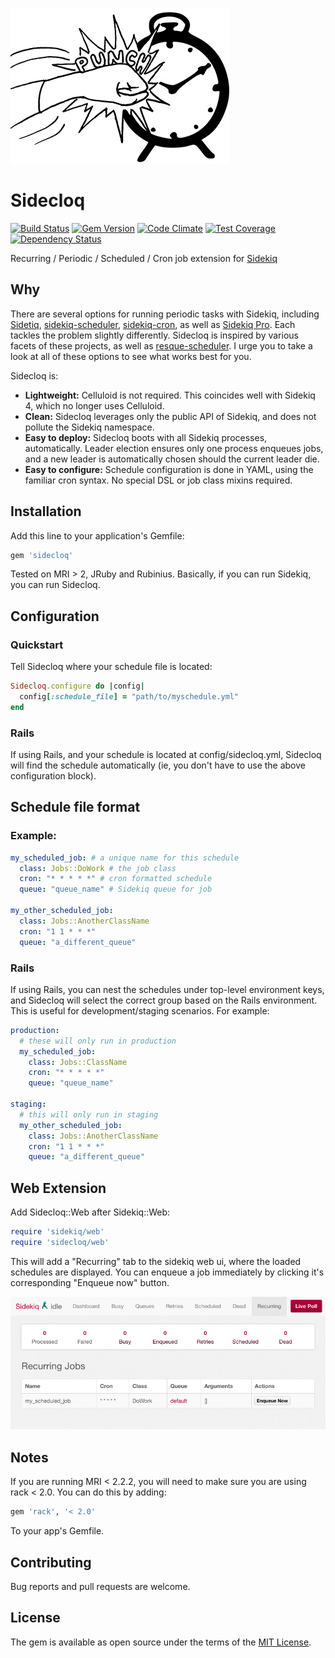 ![Sidecloq](assets/clock_a_clock_on_the_side.png)

# Sidecloq

[![Build Status](https://travis-ci.org/mattyr/sidecloq.svg)](https://travis-ci.org/mattyr/sidecloq)
[![Gem Version](https://badge.fury.io/rb/sidecloq.svg)](https://badge.fury.io/rb/sidecloq)
[![Code Climate](https://codeclimate.com/github/mattyr/sidecloq/badges/gpa.svg)](https://codeclimate.com/github/mattyr/sidecloq)
[![Test Coverage](https://codeclimate.com/github/mattyr/sidecloq/badges/coverage.svg)](https://codeclimate.com/github/mattyr/sidecloq/coverage)
[![Dependency Status](https://gemnasium.com/mattyr/sidecloq.svg)](https://gemnasium.com/mattyr/sidecloq)

Recurring / Periodic / Scheduled / Cron job extension for
[Sidekiq](https://github.com/mperham/sidekiq)

## Why

There are several options for running periodic tasks with Sidekiq,
including [Sidetiq](https://github.com/tobiassvn/sidetiq),
[sidekiq-scheduler](https://github.com/Moove-it/sidekiq-scheduler),
[sidekiq-cron](https://github.com/ondrejbartas/sidekiq-cron), as well as
[Sidekiq Pro](http://sidekiq.org/products/pro).  Each tackles the
problem slightly differently. Sidecloq is inspired by various facets
of these projects, as well as
[resque-scheduler](https://github.com/resque/resque-scheduler). I urge
you to take a look at all of these options to see what works best for
you.

Sidecloq is:

- **Lightweight:** Celluloid is not required.  This coincides well with
  Sidekiq 4, which no longer uses Celluloid.
- **Clean:** Sidecloq leverages only the public API of Sidekiq, and does
  not pollute the Sidekiq namespace.
- **Easy to deploy:** Sidecloq boots with all Sidekiq processes,
  automatically.  Leader election ensures only one process enqueues
  jobs, and a new leader is automatically chosen should the current
  leader die.
- **Easy to configure:** Schedule configuration is done in YAML, using
  the familiar cron syntax. No special DSL or job class mixins required.

## Installation

Add this line to your application's Gemfile:

```ruby
gem 'sidecloq'
```

Tested on MRI > 2, JRuby and Rubinius.  Basically, if you can run
Sidekiq, you can run Sidecloq.

## Configuration

### Quickstart

Tell Sidecloq where your schedule file is located:

```ruby
Sidecloq.configure do |config|
  config[:schedule_file] = "path/to/myschedule.yml"
end
```
### Rails

If using Rails, and your schedule is located at config/sidecloq.yml,
Sidecloq will find the schedule automatically (ie, you don't have to use
the above configuration block).

## Schedule file format

### Example:

```yaml
my_scheduled_job: # a unique name for this schedule
  class: Jobs::DoWork # the job class
  cron: "* * * * *" # cron formatted schedule
  queue: "queue_name" # Sidekiq queue for job

my_other_scheduled_job:
  class: Jobs::AnotherClassName
  cron: "1 1 * * *"
  queue: "a_different_queue"
```

### Rails

If using Rails, you can nest the schedules under top-level environment
keys, and Sidecloq will select the correct group based on the Rails
environment.  This is useful for development/staging scenarios. For
example:

```yaml
production:
  # these will only run in production
  my_scheduled_job:
    class: Jobs::ClassName
    cron: "* * * * *"
    queue: "queue_name"

staging:
  # this will only run in staging
  my_other_scheduled_job:
    class: Jobs::AnotherClassName
    cron: "1 1 * * *"
    queue: "a_different_queue"
```

## Web Extension

Add Sidecloq::Web after Sidekiq::Web:

```ruby
require 'sidekiq/web'
require 'sidecloq/web'
```

This will add a "Recurring" tab to the sidekiq web ui, where the loaded
schedules are displayed.  You can enqueue a job immediately by clicking
it's corresponding "Enqueue now" button.

![Sidecloq web ui extension screenshot](assets/screenshot.png)

## Notes

If you are running MRI < 2.2.2, you will need to make sure you are using
rack < 2.0.  You can do this by adding:

```ruby
gem 'rack', '< 2.0'
```

To your app's Gemfile.

## Contributing

Bug reports and pull requests are welcome.

## License

The gem is available as open source under the terms of the [MIT License](http://opensource.org/licenses/MIT).
